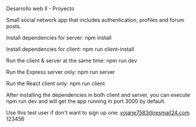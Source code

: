Desarrollo web II - Proyecto

Small social network app that includes authentication, profiles and forum posts.

Install dependencies for server:
npm install

Install dependencies for client:
npm run client-install

Run the client & server at the same time:
npm run dev

Run the Express server only: 
npm run server

Run the React client only:
npm run client

After installing the dependencies in both client and server, you can execute npm run dev and will get the app running in port 3000 by default.

Use this test user if don't want to sign up one:
vojane7583@resmail24.com
123456